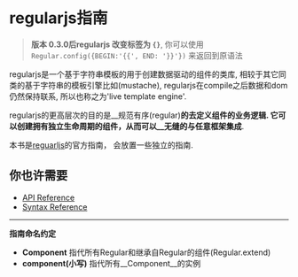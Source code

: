 # regularjs指南


> <b>版本 0.3.0后regularjs 改变标签为 `{}`</b>, 你可以使用`Regular.config({BEGIN:'{{', END: '}}'})` 来返回到原语法


regularjs是一个基于字符串模板的用于创建数据驱动的组件的类库, 相较于其它同类的基于字符串的模板引擎比如(mustache), regularjs在compile之后数据和dom仍然保持联系, 所以也称之为'live template engine'.

regularjs的更高层次的目的是__规范有序(regular)__的去定义组件的业务逻辑. 它可以创建拥有独立生命周期的组件，从而可以__无缝的与任意框架集成__.



本书是[reguarljs](https://github.com/regularjs/regular)的官方指南， 会放置一些独立的指南.



## 你也许需要

* [API Reference](http://regularjs.github.io/api?api-zh)
* [Syntax Reference](http://regularjs.github.io/api?syntax-zh)

-----------

__指南命名约定__

* __Component__  指代所有Regular和继承自Regular的组件(Regular.extend)
* __component(小写)__  指代所有__Component__的实例












